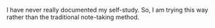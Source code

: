 I have never really documented my self-study. So, I am trying this way rather than the traditional note-taking method.
